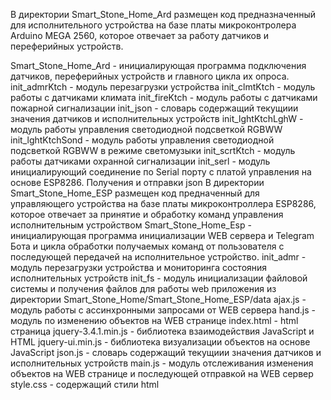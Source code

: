 В директории Smart_Stone_Home_Ard размещен код предназначенный для исполнительного устройства на базе платы микроконтролера Arduino MEGA 2560, которое отвечает за работу датчиков и переферийных устройств.

Smart_Stone_Home_Ard - инициалирующая программа подключения датчиков, переферийных устройств и главного цикла их опроса.
init_admrKtch - модуль перезагрузки устройства
init_clmtKtch - модуль работы с датчиками климата
init_fireKtch - модуль работы с датчиками пожарной сигнализации
init_json - словарь содержащий текущиии значения датчиков и исполнительных устройств
init_lghtKtchLghW - модуль работы управления светодиодной подсветкой RGBWW
init_lghtKtchSond - модуль работы управления светодиодной подсветкой RGBWW в режиме светомузыки
init_scrtKtch - модуль работы датчиками охранной сигнализации
init_serl - модуль инициалирующий соединение по Serial порту с платой управления на основе ESP8286. Получения и отправки json
В директории Smart_Stone_Home_ESP размещен код предначенный для управляющего устройства на базе платы микроконтроллера ESP8286, которое отвечает за принятие и обработку команд управления исполнительным устройством
  Smart_Stone_Home_Esp - инициалирующая программа инициализации WEB сервера и Telegram Бота и цикла обработки получаемых команд от пользователя с последующей передачей на исполнительное устройство.
    init_admr - модуль перезагрузки устройства и мониторинга состояния исполнительных устройств
    init_fs - модуль инициализации файловой системы и получения файлов для работы web приложения из директории Smart_Stone_Home/Smart_Stone_Home_ESP/data
        ajax.js - модуль работы с ассинхронными запросами от WEB сервера
        hand.js - модуль по изменению объектов на WEB странице
        index.html - html страница
        jquery-3.4.1.min.js - библиотека взаимодействия JavaScript и HTML
        jquery-ui.min.js - библиотека визуализации объектов на основе JavaScript
        json.js - словарь содержащий текущиии значения датчиков и исполнительных устройств
        main.js - модуль отслеживания изменения объектов на WEB странице и последующей отправкой на WEB сервер
        style.css - содержащий стили html
    
